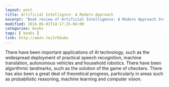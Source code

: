 ```yaml
---
layout: post
title: Artificial Intellignce- A Modern Approach
excerpt: "Book review of Artificial Intelligence: A Modern Approach 3rd Edition"
modified: 2016-06-01T14:17:25-04:00
categories: books
tags: [ books ]
link: http://amzn.to/2rbSubx
---
```


There have been important applications of AI technology, such as the widespread deployment of practical speech recognition, machine translation, autonomous vehicles and household robotics. There have been algorithmic landmarks, such as the solution of the game of checkers. There has also been a great deal of theoretical progress, particularly in areas such as probabilistic reasoning, machine learning and computer vision.
